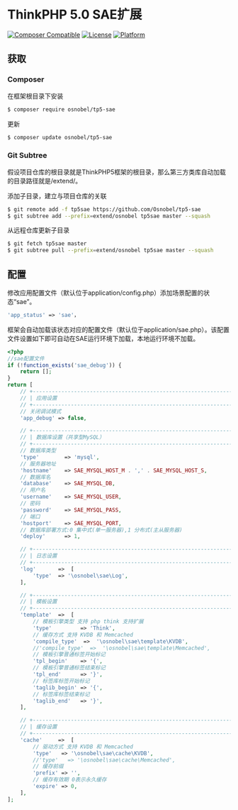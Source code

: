 ThinkPHP 5.0 SAE扩展
===============
[![Composer Compatible](https://img.shields.io/badge/composer-compatible-brightgreen.svg?style=flat)](https://github.com/composer/composer)
[![License](https://img.shields.io/badge/license-Apache-blue.svg?style=flat)](https://github.com/Osnobel/tp5-sae/blob/master/LICENSE)
[![Platform](https://img.shields.io/badge/platform-web-lightgrey.svg?style=flat)](https://github.com/Osnobel/tp5-sae)

## 获取

### Composer

在框架根目录下安装

```bash
$ composer require osnobel/tp5-sae
```

更新

```bash
$ composer update osnobel/tp5-sae
```

### Git Subtree

假设项目仓库的根目录就是ThinkPHP5框架的根目录，那么第三方类库自动加载的目录路径就是/extend/。

添加子目录，建立与项目仓库的关联

```bash
$ git remote add -f tp5sae https://github.com/Osnobel/tp5-sae
$ git subtree add --prefix=extend/osnobel tp5sae master --squash
```

从远程仓库更新子目录

```bash
$ git fetch tp5sae master  
$ git subtree pull --prefix=extend/osnobel tp5sae master --squash
```

## 配置

修改应用配置文件（默认位于application/config.php）添加场景配置的状态“sae”。

```php
'app_status' => 'sae'，
```

框架会自动加载该状态对应的配置文件（默认位于application/sae.php）。该配置文件设置如下即可自动在SAE运行环境下加载，本地运行环境不加载。

```php
<?php
//sae配置文件
if (!function_exists('sae_debug')) {
    return [];
}
return [
    // +----------------------------------------------------------------------
    // | 应用设置
    // +----------------------------------------------------------------------
    // 关闭调试模式
    'app_debug' => false,

    // +----------------------------------------------------------------------
    // | 数据库设置（共享型MySQL）
    // +----------------------------------------------------------------------
    // 数据库类型
    'type'        => 'mysql',
    // 服务器地址
    'hostname'    => SAE_MYSQL_HOST_M . ',' . SAE_MYSQL_HOST_S,
    // 数据库名
    'database'    => SAE_MYSQL_DB,
    // 用户名
    'username'    => SAE_MYSQL_USER,
    // 密码
    'password'    => SAE_MYSQL_PASS,
    // 端口
    'hostport'    => SAE_MYSQL_PORT,
    // 数据库部署方式:0 集中式(单一服务器),1 分布式(主从服务器)
    'deploy'      => 1,

    // +----------------------------------------------------------------------
    // | 日志设置
    // +----------------------------------------------------------------------
    'log'       =>  [
        'type'  => '\osnobel\sae\Log',
    ],

    // +----------------------------------------------------------------------
    // | 模板设置
    // +----------------------------------------------------------------------
    'template'  =>  [
        // 模板引擎类型 支持 php think 支持扩展
        'type'         => 'Think',
        // 缓存方式 支持 KVDB 和 Memcached
        'compile_type'  =>  '\osnobel\sae\template\KVDB',
        //'compile_type'  =>  '\osnobel\sae\template\Memcached',
        // 模板引擎普通标签开始标记
        'tpl_begin'    => '{',
        // 模板引擎普通标签结束标记
        'tpl_end'      => '}',
        // 标签库标签开始标记
        'taglib_begin' => '{',
        // 标签库标签结束标记
        'taglib_end'   => '}',
    ],

    // +----------------------------------------------------------------------
    // | 缓存设置
    // +----------------------------------------------------------------------
    'cache'     =>  [
        // 驱动方式 支持 KVDB 和 Memcached
        'type'   => '\osnobel\sae\cache\KVDB',
        //'type'   => '\osnobel\sae\cache\Memcached',
        // 缓存前缀
        'prefix' => '',
        // 缓存有效期 0表示永久缓存
        'expire' => 0,
    ],
];
```
